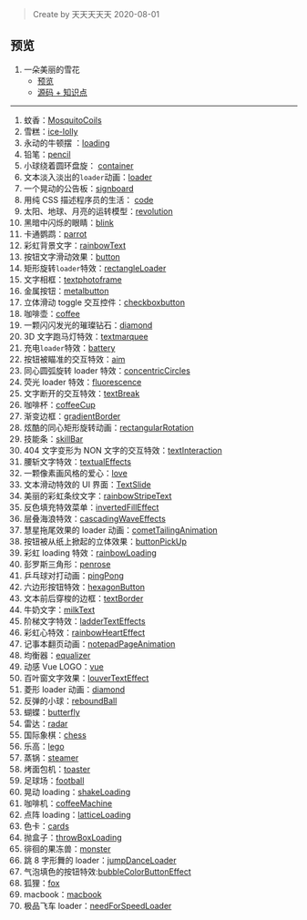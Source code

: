 > Create by 天天天天天 2020-08-01


## 预览

1. 一朵美丽的雪花
    * [预览](https://astak16.github.io/animation-css/snowflake-2020-8-1/index.html)
    * [源码 + 知识点](./snowflake-2020-8-1/)
    
    
    
----------

1. 蚊香：[MosquitoCoils](https://astak16.github.io/animation-css/MosquitoCoils-2018-6-11/index.html)
2. 雪糕：[ice-lolly](https://astak16.github.io/animation-css/ice-lolly-2018-6-12/index.html)
3. 永动的牛顿摆 ：[loading](https://astak16.github.io/animation-css/loading-2018-6-13/index.html)
4. 铅笔：[pencil](https://astak16.github.io/animation-css/pencil-2018-6-14/index.html)
5. 小球绕着圆环盘旋： [container](https://astak16.github.io/animation-css/container-2018-6-15/index.html)
6. 文本淡入淡出的`loader`动画：[loader](https://astak16.github.io/animation-css/loader-2018-6-16/index.html)
7. 一个晃动的公告板：[signboard](https://astak16.github.io/animation-css/signboard-2018-6-17/index.html)
8. 用纯 CSS 描述程序员的生活： [code](https://astak16.github.io/animation-css/code-2018-6-19/index.html)
9. 太阳、地球、月亮的运转模型：[revolution](https://astak16.github.io/animation-css/revolution-2018-6-19/index.html)
10. 黑暗中闪烁的眼睛：[blink](https://astak16.github.io/animation-css/blink-2018-6-20/index.html)
11. 卡通鹦鹉：[parrot](https://astak16.github.io/animation-css/parrot-2018-6-21/index.html)
12. 彩虹背景文字：[rainbowText](https://astak16.github.io/animation-css/rainbowText-2018-6-22/index.html)
13. 按钮文字滑动效果：[button](https://astak16.github.io/animation-css/button-2018-6-22/index.html)
14. 矩形旋转`loader`特效：[rectangleLoader](https://astak16.github.io/animation-css/rectangleLoader-2018-6-23/index.html)
15. 文字相框：[textphotoframe](https://astak16.github.io/animation-css/textphotoframe-2018-6-23/index.html)
16. 金属按钮：[metalbutton](https://astak16.github.io/animation-css/metalbutton-2018-6-24/index.html)
17. 立体滑动 toggle 交互控件：[checkboxbutton](https://astak16.github.io/animation-css/checkboxbutton-2018-6-24/index.html)
18. 咖啡壶：[coffee](https://astak16.github.io/animation-css/coffee-2018-6-25/)
19. 一颗闪闪发光的璀璨钻石：[diamond](https://astak16.github.io/animation-css/diamond-2018-6-25/index.html)
20. 3D 文字跑马灯特效：[textmarquee](https://astak16.github.io/animation-css/textmarquee-2018-6-26/index.html)
21. 充电`loader`特效：[battery](https://astak16.github.io/animation-css/battery-2018-6-26/index.html)
22. 按钮被瞄准的交互特效：[aim](https://astak16.github.io/animation-css/aim-2018-6-27/index.html)
23. 同心圆弧旋转 loader 特效：[concentricCircles](https://astak16.github.io/animation-css/concentricCircles-2018-6-27/index.html)
24. 荧光 loader 特效：[fluorescence](https://astak16.github.io/animation-css/fluorescence-2018-6-28/index.html)
25. 文字断开的交互特效：[textBreak](https://astak16.github.io/animation-css/textBreak-2018-6-28/)
26. 咖啡杯：[coffeeCup](https://astak16.github.io/animation-css/coffeecup-2018-6-29/index.html)
27. 渐变边框：[gradientBorder](https://astak16.github.io/animation-css/gradientBorder-2018-6-30/)
28. 炫酷的同心矩形旋转动画：[rectangularRotation](https://astak16.github.io/animation-css/rectangularRotation-2018-6-30/index.html)
29. 技能条：[skillBar](https://astak16.github.io/animation-css/skillBar-2018-7-1/index.html)
30. 404 文字变形为 NON 文字的交互特效：[textInteraction](https://astak16.github.io/animation-css/textInteraction-2018-7-1/index.html)
31. 腰斩文字特效：[textualEffects](https://astak16.github.io/animation-css/textualEffects-2018-7-2/index.html)
32. 一颗像素画风格的爱心：[love](https://astak16.github.io/animation-css/love-2018-7-2/index.html)
33. 文本滑动特效的 UI 界面：[TextSlide](https://astak16.github.io/animation-css/TextSlide-2018-7-3/index.html)
34. 美丽的彩虹条纹文字：[rainbowStripeText](https://astak16.github.io/animation-css/rainbowStripeText-2018-7-3/index.html)
35. 反色填充特效菜单：[invertedFillEffect](https://astak16.github.io/animation-css/invertedFillEffect-2018-7-4/)
36. 层叠海浪特效：[cascadingWaveEffects](https://astak16.github.io/animation-css/cascadingWaveEffects-2018-7-4/index.html)
37. 慧星拖尾效果的 loader 动画：[cometTailingAnimation](https://astak16.github.io/animation-css/cometTailingAnimation-2018-7-5/)
38. 按钮被从纸上掀起的立体效果：[buttonPickUp](https://astak16.github.io/animation-css/buttonPickUp-2018-7-5/)
39. 彩虹 loading 特效：[rainbowLoading](https://astak16.github.io/animation-css/rainbowLoading-2018-7-6/)
40. 彭罗斯三角形：[penrose](https://astak16.github.io/animation-css/penrose-2018-7-6/)
41. 乒乓球对打动画：[pingPong](https://astak16.github.io/animation-css/pingPong-2018-7-7/index.html)
42. 六边形按钮特效：[hexagonButton](https://astak16.github.io/animation-css/hexagonButton-2018-7-7/)
43. 文本前后穿梭的边框：[textBorder](https://astak16.github.io/animation-css/textBorder-2018-7-8/index.html)
44. 牛奶文字：[milkText](https://astak16.github.io/animation-css/milkText-2018-7-8/index.html)
45. 阶梯文字特效：[ladderTextEffects](https://astak16.github.io/animation-css/ladderTextEffects-2018-7-9/index.html)
46. 彩虹心特效：[rainbowHeartEffect](https://astak16.github.io/animation-css/rainbowHeartEffect-2018-7-9/index.html)
47. 记事本翻页动画：[notepadPageAnimation](https://astak16.github.io/animation-css/notepadPageAnimation-2018-7-10/index.html)
48. 均衡器：[equalizer](https://astak16.github.io/animation-css/equalizer-2018-7-10/)
49. 动感 Vue LOGO：[vue](https://astak16.github.io/animation-css/vue-2018-7-11/index.html)
50. 百叶窗文字效果：[louverTextEffect](https://astak16.github.io/animation-css/louverTextEffect-2018-7-11/)
51. 菱形 loader 动画：[diamond](https://astak16.github.io/animation-css/diamond-2018-7-12/index.html)
52. 反弹的小球：[reboundBall](https://astak16.github.io/animation-css/reboundBall-2018-7-12/index.html)
53. 蝴蝶：[butterfly](https://astak16.github.io/animation-css/butterfly-2018-7-13/index.html)
54. 雷达：[radar](https://astak16.github.io/animation-css/radar-2018-7-13/index.html)
55. 国际象棋：[chess](https://astak16.github.io/animation-css/chess-2018-7-14/index.html)
56. 乐高：[lego](https://astak16.github.io/animation-css/lego-2018-7-14/index.html)
57. 蒸锅：[steamer](https://astak16.github.io/animation-css/steamer-2018-7-15/index.html)
58. 烤面包机：[toaster](https://astak16.github.io/animation-css/toaster-2018-7-15/)
59. 足球场：[football](https://astak16.github.io/animation-css/football-2018-7-16/index.html)
60. 晃动 loading：[shakeLoading](https://astak16.github.io/animation-css/shakeLoading-2018-7-16/)
61. 咖啡机：[coffeeMachine](https://astak16.github.io/animation-css/coffeeMachine-2018-7-17/)
62. 点阵 loading：[latticeLoading](https://astak16.github.io/animation-css/latticeLoading-2018-7-17/)
63. 色卡：[cards](https://astak16.github.io/animation-css/cards-2018-7-18/)
64. 抛盒子：[throwBoxLoading](https://astak16.github.io/animation-css/throwBoxLoading-2018-7-18/)
65. 徘徊的果冻兽：[monster](https://astak16.github.io/animation-css/monster-2018-7-19/)
66. 跳 8 字形舞的 loader：[jumpDanceLoader](https://astak16.github.io/animation-css/jumpDanceLoader-2018-7-19/)
67. 气泡填色的按钮特效:[bubbleColorButtonEffect](https://astak16.github.io/animation-css/bubbleColorButtonEffect-2018-7-20/)
68. 狐狸：[fox](https://astak16.github.io/animation-css/fox-2018-7-20/)
69. macbook：[macbook](https://astak16.github.io/animation-css/macbook-2018-7-21/)
70. 极品飞车 loader：[needForSpeedLoader](https://astak16.github.io/animation-css/needForSpeedLoader-2018-7-22/)
